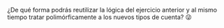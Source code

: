 ¿De qué forma podrás reutilizar la lógica del ejercicio anterior y al mismo tiempo tratar polimórficamente a los nuevos tipos de cuenta?  :stuck_out_tongue_winking_eye: